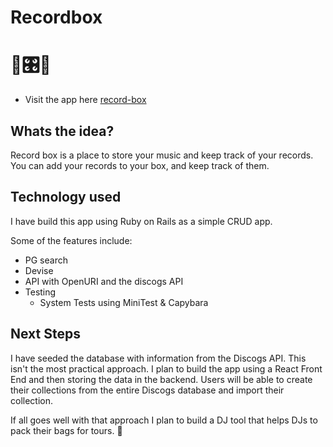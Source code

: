 # Recordbox

# 💽🎛💽

- Visit the app here [record-box](https://recordbox-ror.herokuapp.com/)

## Whats the idea?

Record box is a place to store your music and keep track of your records. You can add your records to your box, and keep track of them. 

## Technology used

I have build this app using Ruby on Rails as a simple CRUD app.

Some of the features include:
- PG search
- Devise
- API with OpenURI and the discogs API
- Testing 
  - System Tests using MiniTest & Capybara

## Next Steps

I have seeded the database with information from the Discogs API. This isn't the most practical approach. I plan to build the app using a React Front End and then storing the data in the backend.  Users will be able to create their collections from the entire Discogs database and import their collection.

If all goes well with that approach I plan to build a DJ tool that helps DJs to pack their bags for tours. 🛫
